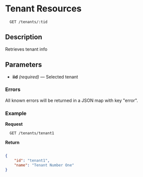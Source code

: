 # Tenant Resources

```
  GET /tenants/:tid
```

## Description

Retrieves tenant info

## Parameters

- **iid** _(required)_ — Selected tenant


### Errors

All known errors will be returned in a JSON map with key "error".

### Example

**Request**

```
  GET /tenants/tenant1
```

**Return**

```json

{
    "id": "tenant1",
    "name": "Tenant Number One"
}

```


